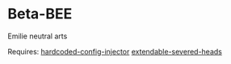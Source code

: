 # Beta-BEE
Emilie neutral arts

Requires:
[hardcoded-config-injector](https://github.com/CCDirectLink/hardcoded-config-injector
)
[extendable-severed-heads](https://github.com/CCDirectLink/extendable-severed-heads)
